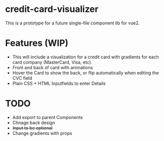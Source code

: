 # credit-card-visualizer
This is a prototype for a future single-file component lib for vue2.

# Features (WIP)
- This will include a visualization for a credit card with gradients for each card company (MasterCard, Visa, etc).
- Front and back of card with animations
- Hover the Card to show the back, or flip automatically when editing the CVC field
- Plain CSS + HTML Inputfields to enter Details

# TODO
- Add export to parent Components
- Chnage back design
- ~~Input to be optional~~
- Change gradients with props

